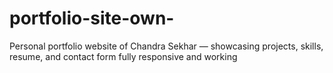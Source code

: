 # portfolio-site-own-
Personal portfolio website of Chandra Sekhar — showcasing projects, skills, resume, and contact form fully responsive and working
